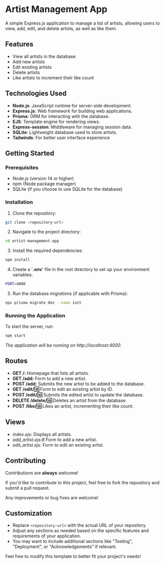 
# Artist Management App

A simple Express.js application to manage a list of artists, allowing users to view, add, edit, and delete artists, as well as like them. 




## Features

- View all artists in the database
- Add new artists
- Edit existing artists
- Delete artists
- Like artists to increment their like count


## Technologies Used


- **Node.js**: JavaScript runtime for server-side development.
- **Express.js**: Web framework for building web applications.
- **Prisma**: ORM for interacting with the database.
- **EJS**: Template engine for rendering views.
- **Express-session**: Middleware for managing session data.
- **SQLite**: Lightweight database used to store artists.
- **Tailwinds**: For better user interface experience


## Getting Started

### Prerequisites

- Node.js (version 14 or higher)
- npm (Node package manager)
- SQLite (if you choose to use SQLite for the database)

### Installation

1. Clone the repository:

```bash
git clone <repository-url>
```
2. Navigate to the project directory:
```bash
cd artist-management-app
```
3. Install the required dependencies:
```bash
npm install
```
4. Create a '**.env**' file in the root directory to set up your environment variables:
```bash
PORT=4000
```
5. Run the database migrations (if applicable with Prisma):
```bash
npx prisma migrate dev --name init
```

### Running the Application
To start the server, run:
```bash
npm start
```
*The application will be running on http://localhost:4000.*


## Routes

- **GET /:** Homepage that lists all artists.
- **GET /add:** Form to add a new artist.
- **POST /add:** Submits the new artist to be added to the database.
- **GET /edit/:id:** Form to edit an existing artist by ID.
- **POST /edit/:id:** Submits the edited artist to update the database.
- **DELETE /delete/:id:** Deletes an artist from the database.
- **POST /like/:id:** Likes an artist, incrementing their like count.
## Views
- *index.ejs:* Displays all artists.
- *add_artist.ejs:8* Form to add a new artist.
- *edit_artist.ejs:* Form to edit an existing artist.
## Contributing

Contributions are **always** welcome!

If you'd like to contribute to this project, feel free to fork the repository and submit a pull request. 

Any improvements or bug fixes are welcome!

## Customization

- Replace `<repository-url>` with the actual URL of your repository.
- Adjust any sections as needed based on the specific features and requirements of your application.
- You may want to include additional sections like "Testing", "Deployment", or "Acknowledgements" if relevant. 

Feel free to modify this template to better fit your project's needs!
